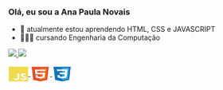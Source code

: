 ### Olá, eu sou a Ana Paula Novais 

- 🌱  atualmente estou aprendendo HTML, CSS e JAVASCRIPT
- 👩🏻‍🎓  cursando Engenharia da Computação 

<div>
  <a href="https://github.com/anapsn">
  <img height="180em" src="https://github-readme-stats.vercel.app/api?username=anapsn&show_icons=true&theme=dracula&include_all_commits=true&count_private=true"/>
  <img height="180em" src="https://github-readme-stats.vercel.app/api/top-langs/?username=anapsn&layout=compact&langs_count=16&theme=dracula"/>
</div>
  <div style="display: inline_block"><br>
  <img align="center" alt="Ana-Js" height="30" width="40" src="https://raw.githubusercontent.com/devicons/devicon/master/icons/javascript/javascript-plain.svg">
  <img align="center" alt="Ana-HTML" height="30" width="40" src="https://raw.githubusercontent.com/devicons/devicon/master/icons/html5/html5-original.svg">
  <img align="center" alt="Ana-CSS" height="30" width="40" src="https://raw.githubusercontent.com/devicons/devicon/master/icons/css3/css3-original.svg">
  </div>
 
